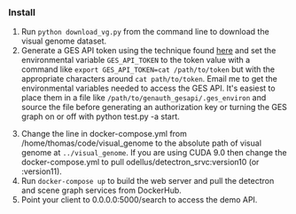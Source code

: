 ### Install
1. Run `python download_vg.py` from the command line to download the visual
genome dataset.
2. Generate a GES API token using the technique found [here](https://github.com/huawei-tomas/GES-API)
and set the environmental variable `GES_API_TOKEN` to the token value with a 
command like `export GES_API_TOKEN=cat /path/to/token` but with the appropriate characters around `cat path/to/token`. 
Email me to get the environmental variables needed to access the GES API. It's easiest to place them
in a file like `/path/to/genauth_gesapi/.ges_environ` and source the file before
generating an authorization key or turning the GES graph on or off with python test.py -a start.
<!-- 3. Clone https://github.com/huawei-tomas/detectron_service, cd into 
detectron_service, and run 
```
nvidia-docker build -t odellus/detectron_srvc:version10 .
```
to build a local version of the detectron service (having trouble pushing to 
DockerHub because of a known [issue](https://github.com/docker/for-mac/issues/1396).-->  
3. Change the line in docker-compose.yml from /home/thomas/code/visual_genome to the absolute path of visual genome at `../visual_genome`. If you are using CUDA 9.0 then change the docker-compose.yml to pull odellus/detectron_srvc:version10 (or :version11).
4. Run `docker-compose up` to build the web server and pull the detectron 
and scene graph services from DockerHub.
5. Point your client to 0.0.0.0:5000/search to access the demo API.

<!-- 
https://d3d00swyhr67nd.cloudfront.net/w1200h1200/STF/STF_STKMG_030.jpg
https://media-cdn.tripadvisor.com/media/photo-s/04/35/6f/4e/vilamendhoo-island-resort.jpg
http://www.performancewatersports.com/img/moomba-boats.jpg
https://www.thenewsminute.com/sites/default/files/styles/news_detail/public/Kamali_surfergirl_7_750_JamieThomas.jpg?itok=DIpEaX8B
https://images.pexels.com/photos/257894/pexels-photo-257894.jpeg
-->
